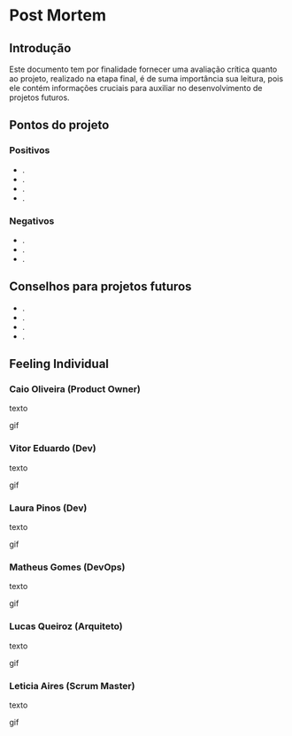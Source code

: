# Post Mortem

## Introdução

Este documento tem por finalidade fornecer uma avaliação crítica quanto ao projeto,
realizado na etapa final, é de suma importância sua leitura, pois ele contém informações cruciais para auxiliar no desenvolvimento de projetos futuros.

## Pontos do projeto

### Positivos

-   .
-   .
-   .
-   .

### Negativos

-   .
-   .
-   .

## Conselhos para projetos futuros

-   .
-   .
-   .
-   .

<!-- Nesta seção, seguir a ordem de cargos que desejar -->
## Feeling Individual

### Caio Oliveira (Product Owner)

texto

gif

### Vitor Eduardo (Dev)

texto

gif

### Laura Pinos (Dev)

texto

gif

### Matheus Gomes (DevOps)

texto

gif

### Lucas Queiroz (Arquiteto)

texto

gif

### Leticia Aires (Scrum Master)

texto

gif